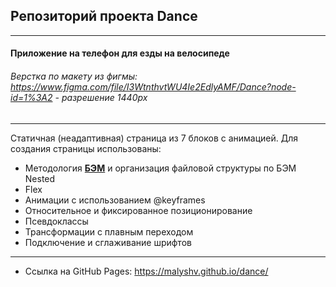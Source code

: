 ## Репозиторий проекта Dance
------

#### Приложение на телефон для езды на велосипеде
###### Верстка по макету из фигмы: https://www.figma.com/file/I3WtnthvtWU4Ie2EdlyAMF/Dance?node-id=1%3A2 - разрешение 1440px
------

Статичная (неадаптивная) страница из 7 блоков с анимацией. Для создания страницы использованы:

* Методология [**БЭМ**](https://ru.bem.info/) и организация файловой структуры по БЭМ Nested
* Flex
* Анимации с использованием @keyframes
* Относительное и фиксированное позиционирование
* Псевдоклассы
* Трансформации с плавным переходом
* Подключение и сглаживание шрифтов

-----

* Ссылка на GitHub Pages: https://malyshv.github.io/dance/